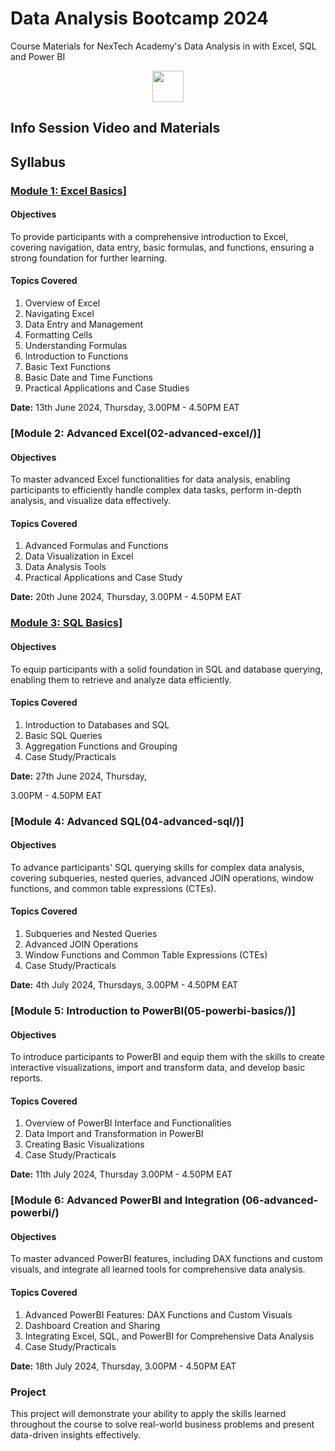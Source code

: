 # Data Analysis Bootcamp 2024
Course Materials for NexTech Academy's Data  Analysis in with Excel, SQL and Power BI


<p align="center">
  <a href="https://forms.gle/eZDj4UpESg8sCnEF8"><img src="https://user-images.githubusercontent.com/875246/185755203-17945fd1-6b64-46f2-8377-1011dcb1a444.png" height="50" /></a>
</p>


## Info Session Video and Materials


## Syllabus

### [Module 1: Excel Basics](01-excel-basics/)]

 #### Objectives 
To provide participants with a
 comprehensive introduction to Excel, 
covering navigation, data entry, 
basic formulas, and functions, 
ensuring a strong foundation for further learning.

#### Topics Covered
1. Overview of Excel
2. Navigating Excel
3. Data Entry and Management
4. Formatting Cells
5. Understanding Formulas
6. Introduction to Functions
7. Basic Text Functions
8. Basic Date and Time Functions
9. Practical Applications and Case Studies


**Date:** 13th June 2024, Thursday, 
3.00PM - 4.50PM EAT

### [Module 2: Advanced Excel(02-advanced-excel/)]

#### Objectives
To master advanced Excel functionalities
 for data analysis, enabling participants to
 efficiently handle complex data tasks,
 perform in-depth analysis, 
and visualize data effectively.	

#### Topics Covered
1. Advanced Formulas and Functions
2. Data Visualization in Excel
3. Data Analysis Tools
4. Practical Applications and Case Study

**Date:** 20th June 2024, Thursday, 
 3.00PM - 4.50PM EAT

### [Module 3: SQL Basics](03-sql-basics/)]

#### Objectives

To equip participants with a solid foundation
in SQL and database querying,
 enabling them to retrieve and 
analyze data efficiently.

#### Topics Covered
1. Introduction to Databases and SQL
2. Basic SQL Queries
3. Aggregation Functions and Grouping
4. Case Study/Practicals

**Date:** 27th June 2024, Thursday, 

 3.00PM - 4.50PM EAT


 
### [Module 4: Advanced SQL(04-advanced-sql/)]

#### Objectives

To advance participants' SQL querying skills for
 complex data analysis, covering subqueries, 
nested queries, advanced JOIN operations, 
window functions, and common table expressions (CTEs).

#### Topics Covered

1. Subqueries and Nested Queries
2. Advanced JOIN Operations
3. Window Functions and Common Table Expressions (CTEs)
4. Case Study/Practicals


**Date:** 4th July 2024, Thursdays, 
 3.00PM - 4.50PM EAT
 
### [Module 5: Introduction to PowerBI(05-powerbi-basics/)]

#### Objectives

To introduce participants to PowerBI and equip 
them with the skills to
 create interactive visualizations,
 import and transform data,
 and develop basic reports.

#### Topics Covered

1. Overview of PowerBI Interface and Functionalities
2. Data Import and Transformation in PowerBI
3. Creating Basic Visualizations
4. Case Study/Practicals


**Date:** 11th July 2024, Thursday
 3.00PM - 4.50PM EAT


 
### [Module 6: Advanced PowerBI and Integration	(06-advanced-powerbi/)

#### Objectives

To master advanced PowerBI features, 
including DAX functions and custom visuals,
 and integrate all learned tools for
 comprehensive data analysis.


#### Topics Covered

1. Advanced PowerBI Features: DAX Functions and
 Custom Visuals
2. Dashboard Creation and Sharing
3. Integrating Excel, SQL, and PowerBI for Comprehensive Data Analysis
4. Case Study/Practicals 


**Date:** 18th July 2024, Thursday, 
 3.00PM - 4.50PM EAT

### Project

 This project will demonstrate your ability
 to apply the skills learned throughout
the course to solve real-world business problems 
and present data-driven insights effectively.

